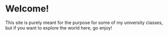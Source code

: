 # Welcome!

This site is purely meant for the purpose for some of my university classes, but if you want to explore the world here, go enjoy!
